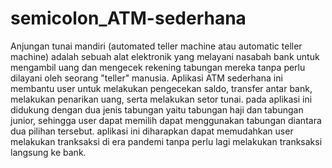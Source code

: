 # semicolon_ATM-sederhana
Anjungan tunai mandiri (automated teller machine atau automatic teller machine) adalah sebuah alat elektronik yang melayani nasabah bank untuk mengambil uang dan mengecek rekening tabungan mereka tanpa perlu dilayani oleh seorang "teller" manusia. Aplikasi ATM sederhana ini membantu user untuk melakukan pengecekan saldo, transfer antar bank, melakukan penarikan uang, serta melakukan setor tunai.  pada aplikasi ini didukung dengan dua jenis tabungan yaitu tabungan haji dan tabungan junior, sehingga user dapat memilih dapat menggunakan tabungan diantara dua pilihan tersebut. aplikasi ini diharapkan dapat memudahkan user melakukan tranksaksi di era pandemi tanpa perlu lagi melakukan tranksaksi langsung ke bank.

